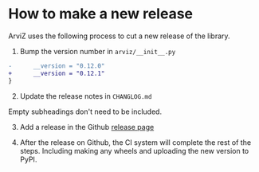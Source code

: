 # How to make a new release

ArviZ uses the following process to cut a new release of the library.

1. Bump the version number in `arviz/__init__.py`

```diff
-      __version = "0.12.0"
+      __version = "0.12.1"
}
```

2. Update the release notes in `CHANGLOG.md`

Empty subheadings don't need to be included.

3. Add a release in the Github [release page](https://github.com/arviz-devs/arviz/releases)

4. After the release on Github, the CI system will complete the rest of the steps. Including making any wheels and uploading the new version to PyPI.
